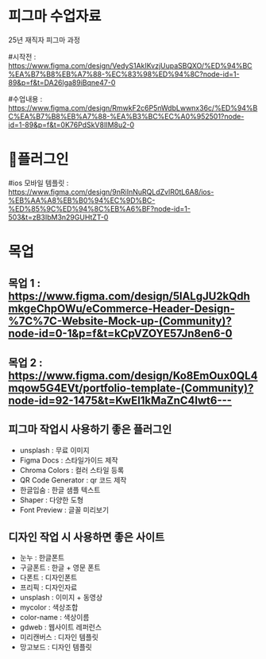 # 피그마 수업자료
25년 재직자 피그마 과정

#시작전 : <a href="https://www.figma.com/design/VedyS1AkIKvzjUupaSBQXO/%ED%94%BC%EA%B7%B8%EB%A7%88-%EC%83%98%ED%94%8C?node-id=1-89&p=f&t=DA26lga89iBqne47-0" target="_blank">https://www.figma.com/design/VedyS1AkIKvzjUupaSBQXO/%ED%94%BC%EA%B7%B8%EB%A7%88-%EC%83%98%ED%94%8C?node-id=1-89&p=f&t=DA26lga89iBqne47-0</a>

#수업내용 : <a href="https://www.figma.com/design/RmwkF2c6P5nWdbLwwnx36c/%ED%94%BC%EA%B7%B8%EB%A7%88-%EA%B3%BC%EC%A0%952501?node-id=1-89&p=f&t=0K76PdSkV8IIM8u2-0" target="_blank">https://www.figma.com/design/RmwkF2c6P5nWdbLwwnx36c/%ED%94%BC%EA%B7%B8%EB%A7%88-%EA%B3%BC%EC%A0%952501?node-id=1-89&p=f&t=0K76PdSkV8IIM8u2-0</a>

# 🌹플러그인
#ios 모바일 템플릿 : https://www.figma.com/design/9nRiInNuRQLdZvlR0tL6A8/ios-%EB%AA%A8%EB%B0%94%EC%9D%BC-%ED%85%9C%ED%94%8C%EB%A6%BF?node-id=1-503&t=zB3IbM3n29GUHtZT-0

# 목업
## 목업 1 : https://www.figma.com/design/5lALgJU2kQdhmkgeChpOWu/eCommerce-Header-Design-%7C%7C-Website-Mock-up-(Community)?node-id=0-1&p=f&t=kCpVZOYE57Jn8en6-0 <br />
## 목업 2 : https://www.figma.com/design/Ko8EmOux0QL4mqow5G4EVt/portfolio-template-(Community)?node-id=92-1475&t=KwEI1kMaZnC4lwt6---
 
## 피그마 작업시 사용하기 좋은 플러그인
- unsplash : 무료 이미지
- Figma Docs : 스타일가이드 제작
- Chroma Colors : 컬러 스타일 등록
- QR Code Generator : qr 코드 제작
- 한글입숨 : 한글 샘플 텍스트 
- Shaper : 다양한 도형
- Font Preview : 글꼴 미리보기

## 디자인 작업 시 사용하면 좋은 사이트
- 눈누 : 한글폰트
- 구글폰트 : 한글 + 영문 폰트
- 다폰트 : 디자인폰트
- 프리픽 : 디자인자료
- unsplash : 이미지 + 동영상
- mycolor : 색상조합
- color-name : 색상이름
- gdweb : 웹사이트 레퍼런스
- 미리캔버스 : 디자인 템플릿
- 망고보드 : 디자인 템플릿
  
